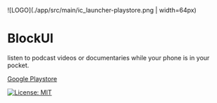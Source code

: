 ![LOGO](./app/src/main/ic_launcher-playstore.png | width=64px)
# BlockUI
listen to podcast videos or documentaries while your phone is in your pocket.

[Google Playstore](https://play.google.com/store/apps/details?id=work.matse.blockui)

[![License: MIT](https://img.shields.io/badge/License-MIT-yellow.svg)](https://opensource.org/licenses/MIT)
